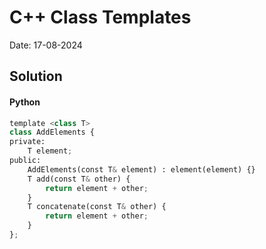 
# C++ Class Templates

Date: 17-08-2024

## Solution
#### Python
```python
template <class T>
class AddElements {
private:
    T element;
public:
    AddElements(const T& element) : element(element) {}
    T add(const T& other) {
        return element + other;
    }
    T concatenate(const T& other) {
        return element + other;
    }
};
```
        